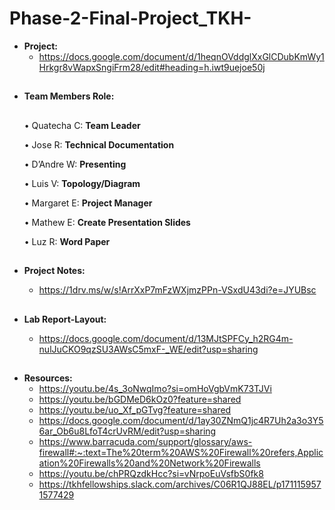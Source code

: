 # Phase-2-Final-Project_TKH-
- **Project:**
     - https://docs.google.com/document/d/1heqnOVddglXxGlCDubKmWy1Hrkgr8vWapxSngiFrm28/edit#heading=h.iwt9uejoe50j
##
- **Team Members Role:**
   ##
  
     • Quatecha C: **Team Leader**

     • Jose R: **Technical Documentation**

     • D’Andre W: **Presenting**

     • Luis V: **Topology/Diagram**

     • Margaret E: **Project Manager**

     • Mathew E: **Create Presentation Slides**

     • Luz R: **Word Paper**
##

- **Project Notes:**
     - https://1drv.ms/w/s!ArrXxP7mFzWXjmzPPn-VSxdU43di?e=JYUBsc
  ##
  
- **Lab Report-Layout:**
     - https://docs.google.com/document/d/13MJtSPFCy_h2RG4m-nulJuCKO9qzSU3AWsC5mxF-_WE/edit?usp=sharing
##

- **Resources:**
   - https://youtu.be/4s_3oNwqImo?si=omHoVgbVmK73TJVi
   - https://youtu.be/bGDMeD6kOz0?feature=shared
   - https://youtu.be/uo_Xf_pGTvg?feature=shared
   - https://docs.google.com/document/d/1ay30ZNmQ1jc4R7Uh2a3o3Y56ar_Ob6u8LfoT4crUvRM/edit?usp=sharing
   - https://www.barracuda.com/support/glossary/aws-firewall#:~:text=The%20term%20AWS%20Firewall%20refers,Application%20Firewalls%20and%20Network%20Firewalls
   - https://youtu.be/chPRQzdkHcc?si=vNrpoEuVsfbS0fk8
   - https://tkhfellowships.slack.com/archives/C06R1QJ88EL/p1711159571577429
